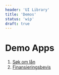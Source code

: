 ```yaml
---
header: 'UI Library'
title: 'Demos'
status: 'wip'
draft: true
---
```


# Demo Apps

1. [Søk om lån](/uilib/demos/example-app-1/)
1. [Finansieringsbevis](/uilib/demos/example-app-2/)
